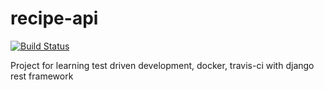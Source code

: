# recipe-api
[![Build Status](https://travis-ci.org/Diaga/recipe-api.svg?branch=master)](https://travis-ci.org/Diaga/recipe-api)

Project for learning test driven development, docker, travis-ci with django rest framework
